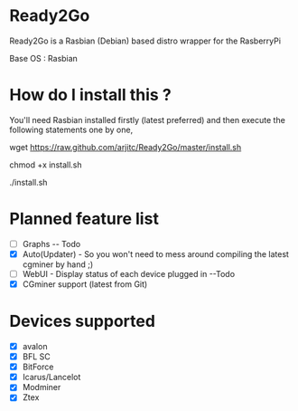 Ready2Go
========

Ready2Go is a Rasbian (Debian) based distro wrapper for the RasberryPi

Base OS : Rasbian  


How do I install this ?
==========

You'll need Rasbian installed firstly (latest preferred) and then execute the following statements one by one,

wget https://raw.github.com/arjitc/Ready2Go/master/install.sh

chmod +x install.sh

./install.sh


Planned feature list
==========
- [ ] Graphs -- Todo
- [x] Auto(Updater) - So you won't need to mess around compiling the latest cgminer by hand ;)
- [ ] WebUI - Display status of each device plugged in --Todo 
- [x] CGminer support (latest from Git)

Devices supported
==========
- [x] avalon
- [x] BFL SC
- [x] BitForce
- [x] Icarus/Lancelot
- [x] Modminer
- [x] Ztex
